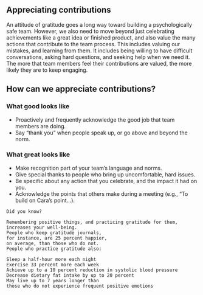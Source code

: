 ## Appreciating contributions

An attitude of gratitude goes a long way toward building a psychologically safe team. However, we also need to move beyond just celebrating achievements like a great idea or finished product, and also value the many actions that contribute to the team process. This includes valuing our mistakes, and learning from them. It includes being willing to have difficult conversations, asking hard questions, and seeking help when we need it. The more that team members feel their contributions are valued, the more likely they are to keep engaging.

## How can we appreciate contributions?

### What good looks like

+ Proactively and frequently acknowledge the good job that team members are doing.
+ Say “thank you” when people speak up, or go above and beyond the norm.

### What great looks like

+ Make recognition part of your team’s language and norms.
+ Give special thanks to people who bring up uncomfortable, hard issues.
+ Be specific about any action that you celebrate, and the impact it had on you.
+ Acknowledge the points that others make during a meeting (e.g., “To build on Cara’s point...).

`Did you know?`

```
Remembering positive things, and practicing gratitude for them, 
increases your well-being. 
People who keep gratitude journals, 
for instance, are 25 percent happier, 
on average, than those who do not. 
People who practice gratitude also:

Sleep a half-hour more each night
Exercise 33 percent more each week
Achieve up to a 10 percent reduction in systolic blood pressure
Decrease dietary fat intake by up to 20 percent
May live up to 7 years longer than 
those who do not experience frequent positive emotions

```

